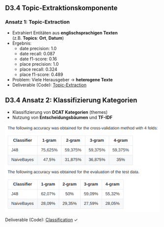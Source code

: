 ## D3.4 Topic-Extraktionskomponente

### Ansatz 1: Topic-Extraction

- Extrahiert Entitäten aus **englischsprachigen Texten**  
  (z.B. **Topics**: **Ort**, **Datum**)
- Ergebnis:
    - date precision: 1.0
    - date recall: 0.087
    - date f1-score: 0.16
    - place precision: 1.0
    - place recall: 0.324
    - place f1-score: 0.489
- Problem: Viele Herausgeber → **heterogene Texte**
- Deliverable (Code): [Topic-Extraction](https://github.com/projekt-opal/Topic-Extraction)

## D3.4 Ansatz 2: Klassifizierung Kategorien

- Klassifizierung von **DCAT Kategorien** (themes)
- Nutzung von **Entscheidungsbäumen** und **TF-IDF**

![](../Medien/AP3.4-Klassifikation.png)

Deliverable (Code): [Classification](https://github.com/projekt-opal/classification) ✓

